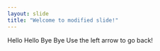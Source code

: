 ```yaml
---
layout: slide
title: "Welcome to modified slide!"
---
```

Hello Hello Bye Bye
Use the left arrow to go back!